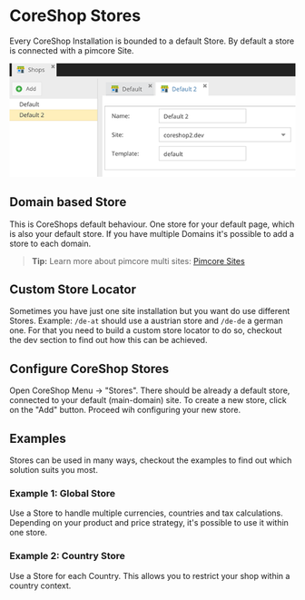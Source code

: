 # CoreShop Stores
Every CoreShop Installation is bounded to a default Store.
By default a store is connected with a pimcore Site.

![Stores](img/stores.png)

## Domain based Store
This is CoreShops default behaviour. One store for your default page, which is also your default store.
If you have multiple Domains it's possible to add a store to each domain.

> **Tip:** Learn more about pimcore multi sites: [Pimcore Sites](https://pimcore.com/docs/pimcore/current/Development_Documentation/MVC/Routing_and_URLs/Working_with_Sites.html)

## Custom Store Locator
Sometimes you have just one site installation but you want do use different Stores.
Example: `/de-at` should use a austrian store and `/de-de` a german one.
For that you need to build a custom store locator to do so, checkout the dev section to find out how this can be achieved.

## Configure CoreShop Stores
Open CoreShop Menu -> "Stores". There should be already a default store, connected to your default (main-domain) site.
To create a new store, click on the "Add" button. Proceed wih configuring your new store.

## Examples
Stores can be used in many ways, checkout the examples to find out which solution suits you most.

### Example 1: Global Store
Use a Store to handle multiple currencies, countries and tax calculations.
Depending on your product and price strategy, it's possible to use it within one store.

### Example 2: Country Store
Use a Store for each Country. This allows you to restrict your shop within a country context.